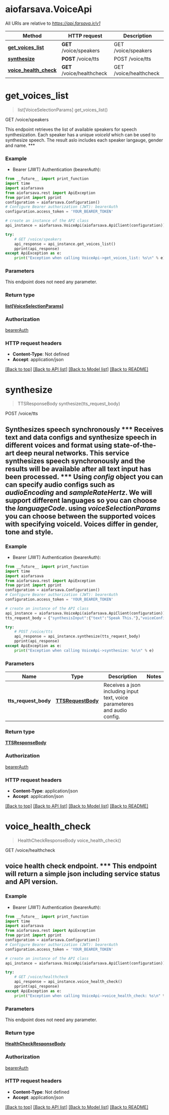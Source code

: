 # aiofarsava.VoiceApi

All URIs are relative to *https://api.farsava.ir/v1*

Method | HTTP request | Description
------------- | ------------- | -------------
[**get_voices_list**](VoiceApi.md#get_voices_list) | **GET** /voice/speakers | GET /voice/speakers
[**synthesize**](VoiceApi.md#synthesize) | **POST** /voice/tts | POST /voice/tts
[**voice_health_check**](VoiceApi.md#voice_health_check) | **GET** /voice/healthcheck | GET /voice/healthcheck


# **get_voices_list**
> list[VoiceSelectionParams] get_voices_list()

GET /voice/speakers

This endpoint retrieves the list of available speakers for speech synthesization. Each speaker has a unique *voiceId* which can be used to synthesize speech. The result aslo includes each speaker langauge, gender and name. *** 

### Example

* Bearer (JWT) Authentication (bearerAuth):
```python
from __future__ import print_function
import time
import aiofarsava
from aiofarsava.rest import ApiException
from pprint import pprint
configuration = aiofarsava.Configuration()
# Configure Bearer authorization (JWT): bearerAuth
configuration.access_token = 'YOUR_BEARER_TOKEN'

# create an instance of the API class
api_instance = aiofarsava.VoiceApi(aiofarsava.ApiClient(configuration))

try:
    # GET /voice/speakers
    api_response = api_instance.get_voices_list()
    pprint(api_response)
except ApiException as e:
    print("Exception when calling VoiceApi->get_voices_list: %s\n" % e)
```

### Parameters
This endpoint does not need any parameter.

### Return type

[**list[VoiceSelectionParams]**](VoiceSelectionParams.md)

### Authorization

[bearerAuth](../README.md#bearerAuth)

### HTTP request headers

 - **Content-Type**: Not defined
 - **Accept**: application/json

[[Back to top]](#) [[Back to API list]](../README.md#documentation-for-api-endpoints) [[Back to Model list]](../README.md#documentation-for-models) [[Back to README]](../README.md)

# **synthesize**
> TTSResponseBody synthesize(tts_request_body)

POST /voice/tts

## Synthesizes speech synchronously  *** Receives text and data configs and synthesize speech in different voices and format using state-of-the-art deep neural networks. This service synthesizes speech synchronously and the results will be available after all text input has been processed.  *** Using *config* object you can can specify audio configs such as *audioEncoding* and *sampleRateHertz*. We will support different languages so you can choose the *languageCode*. using *voiceSelectionParams* you can choose between the supported voices with specifying voiceId. Voices differ in gender, tone and style.  

### Example

* Bearer (JWT) Authentication (bearerAuth):
```python
from __future__ import print_function
import time
import aiofarsava
from aiofarsava.rest import ApiException
from pprint import pprint
configuration = aiofarsava.Configuration()
# Configure Bearer authorization (JWT): bearerAuth
configuration.access_token = 'YOUR_BEARER_TOKEN'

# create an instance of the API class
api_instance = aiofarsava.VoiceApi(aiofarsava.ApiClient(configuration))
tts_request_body = {"synthesisInput":{"text":"Speak This."},"voiceConfig":{"languageCode":"fa","voiceId":"b2d8dfca-7d78-47f8-b976-c85b15bbc134","name":"speaker-2","gender":"female"},"audioConfig":{"audioEncoding":"MP3","speakingRate":1.2,"pitch":0.0,"volumeGainDb":-2,"sampleRateHertz":16000}} # TTSRequestBody | Receives a json including input text, voice parameteres and audio config. 

try:
    # POST /voice/tts
    api_response = api_instance.synthesize(tts_request_body)
    pprint(api_response)
except ApiException as e:
    print("Exception when calling VoiceApi->synthesize: %s\n" % e)
```

### Parameters

Name | Type | Description  | Notes
------------- | ------------- | ------------- | -------------
 **tts_request_body** | [**TTSRequestBody**](TTSRequestBody.md)| Receives a json including input text, voice parameteres and audio config.  | 

### Return type

[**TTSResponseBody**](TTSResponseBody.md)

### Authorization

[bearerAuth](../README.md#bearerAuth)

### HTTP request headers

 - **Content-Type**: application/json
 - **Accept**: application/json

[[Back to top]](#) [[Back to API list]](../README.md#documentation-for-api-endpoints) [[Back to Model list]](../README.md#documentation-for-models) [[Back to README]](../README.md)

# **voice_health_check**
> HealthCheckResponseBody voice_health_check()

GET /voice/healthcheck

## voice health check endpoint. *** This endpoint will return a simple json including **service status** and **API version**. 

### Example

* Bearer (JWT) Authentication (bearerAuth):
```python
from __future__ import print_function
import time
import aiofarsava
from aiofarsava.rest import ApiException
from pprint import pprint
configuration = aiofarsava.Configuration()
# Configure Bearer authorization (JWT): bearerAuth
configuration.access_token = 'YOUR_BEARER_TOKEN'

# create an instance of the API class
api_instance = aiofarsava.VoiceApi(aiofarsava.ApiClient(configuration))

try:
    # GET /voice/healthcheck
    api_response = api_instance.voice_health_check()
    pprint(api_response)
except ApiException as e:
    print("Exception when calling VoiceApi->voice_health_check: %s\n" % e)
```

### Parameters
This endpoint does not need any parameter.

### Return type

[**HealthCheckResponseBody**](HealthCheckResponseBody.md)

### Authorization

[bearerAuth](../README.md#bearerAuth)

### HTTP request headers

 - **Content-Type**: Not defined
 - **Accept**: application/json

[[Back to top]](#) [[Back to API list]](../README.md#documentation-for-api-endpoints) [[Back to Model list]](../README.md#documentation-for-models) [[Back to README]](../README.md)

